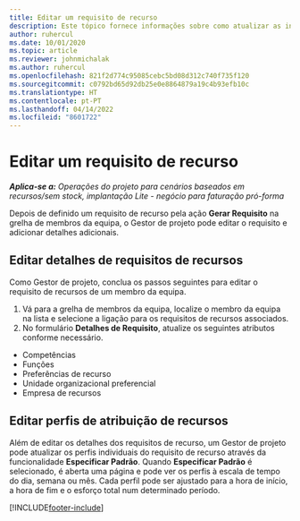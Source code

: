 ```yaml
---
title: Editar um requisito de recurso
description: Este tópico fornece informações sobre como atualizar as informações de requisitos de recursos.
author: ruhercul
ms.date: 10/01/2020
ms.topic: article
ms.reviewer: johnmichalak
ms.author: ruhercul
ms.openlocfilehash: 821f2d774c95085cebc5bd08d312c740f735f120
ms.sourcegitcommit: c0792bd65d92db25e0e8864879a19c4b93efb10c
ms.translationtype: HT
ms.contentlocale: pt-PT
ms.lasthandoff: 04/14/2022
ms.locfileid: "8601722"
---
```

# <a name="edit-a-resource-requirement"></a>Editar um requisito de recurso

_**Aplica-se a:** Operações do projeto para cenários baseados em recursos/sem stock, implantação Lite - negócio para faturação pró-forma_

Depois de definido um requisito de recurso pela ação **Gerar Requisito** na grelha de membros da equipa, o Gestor de projeto pode editar o requisito e adicionar detalhes adicionais.

## <a name="edit-resource-requirement-details"></a>Editar detalhes de requisitos de recursos

Como Gestor de projeto, conclua os passos seguintes para editar o requisito de recursos de um membro da equipa.

1. Vá para a grelha de membros da equipa, localize o membro da equipa na lista e selecione a ligação para os requisitos de recursos associados.
2. No formulário **Detalhes de Requisito**, atualize os seguintes atributos conforme necessário.

- Competências
- Funções
- Preferências de recurso
- Unidade organizacional preferencial
- Empresa de recursos

## <a name="edit-resource-assignment-contours"></a>Editar perfis de atribuição de recursos

Além de editar os detalhes dos requisitos de recurso, um Gestor de projeto pode atualizar os perfis individuais do requisito de recurso através da funcionalidade **Especificar Padrão**. Quando **Especificar Padrão** é selecionado, é aberta uma página e pode ver os perfis à escala de tempo do dia, semana ou mês. Cada perfil pode ser ajustado para a hora de início, a hora de fim e o esforço total num determinado período.

[!INCLUDE[footer-include](../includes/footer-banner.md)]